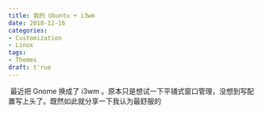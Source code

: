 ```yaml
---
title: 我的 Ubuntu + i3wm
date: 2018-12-16
categories:
- Customization
- Linux
tags:
- Themes
draft: t'rue
---
```


​	最近把 Gnome 换成了 i3wm 。原本只是想试一下平铺式窗口管理，没想到写配置写上头了。既然如此就分享一下我认为最舒服的